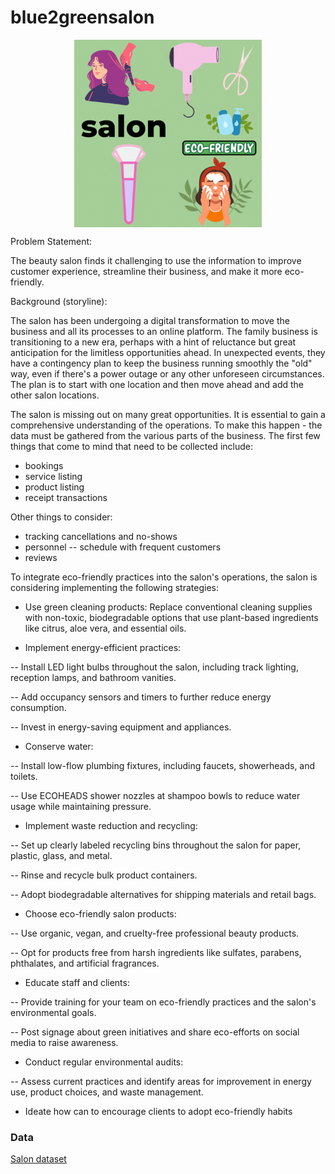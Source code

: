 # blue2greensalon

<p align="center">
<img src = "/assets/blue2greensalon.gif" alt="salon" width="300" height="300" 
        style="display: block; margin: 0 auto"/>
</p>

Problem Statement:

The beauty salon finds it challenging to use the information to improve customer experience, streamline their business, and make it more eco-friendly. 

Background (storyline):

The salon has been undergoing a digital transformation to move the business and all its processes to an online platform. The family business is transitioning to a new era, perhaps with a hint of reluctance but great anticipation for the limitless opportunities ahead. In unexpected events, they have a contingency plan to keep the business running smoothly the "old" way, even if there's a power outage or any other unforeseen circumstances. The plan is to start with one location and then move ahead and add the other salon locations.

The salon is missing out on many great opportunities. It is essential to gain a comprehensive understanding of the operations. To make this happen - the data must be gathered from the various parts of the business. The first few things that come to mind that need to be collected include:
- bookings
- service listing
- product listing
- receipt transactions

Other things to consider:
- tracking cancellations and no-shows
- personnel -- schedule with frequent customers
- reviews

To integrate eco-friendly practices into the salon's operations, the salon is considering implementing the following strategies:

- Use green cleaning products: Replace conventional cleaning supplies with non-toxic, biodegradable options that use plant-based ingredients like citrus, aloe vera, and essential oils.

- Implement energy-efficient practices:

-- Install LED light bulbs throughout the salon, including track lighting, reception lamps, and bathroom vanities.

-- Add occupancy sensors and timers to further reduce energy consumption.

-- Invest in energy-saving equipment and appliances.

- Conserve water:

-- Install low-flow plumbing fixtures, including faucets, showerheads, and toilets.

-- Use ECOHEADS shower nozzles at shampoo bowls to reduce water usage while maintaining pressure.

- Implement waste reduction and recycling:

-- Set up clearly labeled recycling bins throughout the salon for paper, plastic, glass, and metal.

-- Rinse and recycle bulk product containers.

-- Adopt biodegradable alternatives for shipping materials and retail bags.

- Choose eco-friendly salon products:

-- Use organic, vegan, and cruelty-free professional beauty products.

-- Opt for products free from harsh ingredients like sulfates, parabens, phthalates, and artificial fragrances.

- Educate staff and clients:

-- Provide training for your team on eco-friendly practices and the salon's environmental goals.

-- Post signage about green initiatives and share eco-efforts on social media to raise awareness.

- Conduct regular environmental audits:

-- Assess current practices and identify areas for improvement in energy use, product choices, and waste management.

- Ideate how can to encourage clients to adopt eco-friendly habits



### Data

[Salon dataset](https://www.kaggle.com/datasets/frederickferguson/hair-salon-no-show-data-set?select=Receipt+Transactions0.csv)








